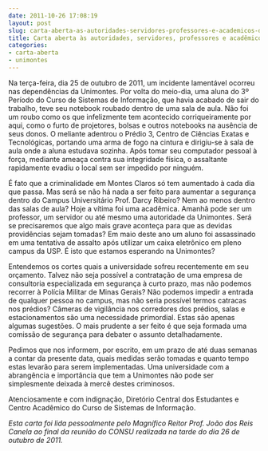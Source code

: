 ```yaml
---
date: 2011-10-26 17:08:19
layout: post
slug: carta-aberta-as-autoridades-servidores-professores-e-academicos-da-unimontes
title: Carta aberta às autoridades, servidores, professores e acadêmicos da Unimontes
categories:
- carta-aberta
- unimontes
---
```


Na terça-feira, dia 25 de outubro de 2011, um incidente lamentável ocorreu nas dependências da Unimontes. Por volta do meio-dia, uma aluna do 3º Período do Curso de Sistemas de Informação, que havia acabado de sair do trabalho, teve seu notebook roubado dentro de uma sala de aula. Não foi um roubo como os que infelizmente tem acontecido corriqueiramente por aqui, como o furto de projetores, bolsas e outros notebooks na ausência de seus donos. O meliante adentrou o Prédio 3, Centro de Ciências Exatas e Tecnológicas, portando uma arma de fogo na cintura e dirigiu-se à sala de aula onde a aluna estudava sozinha. Após tomar seu computador pessoal à força, mediante ameaça contra sua integridade física, o assaltante rapidamente evadiu o local sem ser impedido por ninguém.

É fato que a criminalidade em Montes Claros só tem aumentado à cada dia que passa. Mas será se não há nada a ser feito para aumentar a segurança dentro do Campus Universitário Prof. Darcy Ribeiro? Nem ao menos dentro das salas de aula? Hoje a vítima foi uma acadêmica. Amanhã pode ser um professor, um servidor ou até mesmo uma autoridade da Unimontes. Será se precisaremos que algo mais grave aconteça para que as devidas providências sejam tomadas? Em maio deste ano um aluno foi assassinado em uma tentativa de assalto após utilizar um caixa eletrônico em pleno campus da USP. É isto que estamos esperando na Unimontes?

Entendemos os cortes quais a universidade sofreu recentemente em seu orçamento. Talvez não seja possível a contratação de uma empresa de consultoria especializada em segurança à curto prazo, mas não podemos recorrer à Polícia Militar de Minas Gerais? Não podemos impedir a entrada de qualquer pessoa no campus, mas não seria possível termos catracas nos prédios? Câmeras de vigilância nos corredores dos prédios, salas e estacionamentos são uma necessidade primordial. Estas são apenas algumas sugestões. O mais prudente a ser feito é que seja formada uma comissão de segurança para debater o assunto detalhadamente.

Pedimos que nos informem, por escrito, em um prazo de até duas semanas a contar da presente data, quais medidas serão tomadas e quanto tempo estas levarão para serem implementadas. Uma universidade com a abrangência e importância que tem a Unimontes não pode ser simplesmente deixada à mercê destes criminosos.

Atenciosamente e com indignação,
Diretório Central dos Estudantes e Centro Acadêmico do Curso de Sistemas de Informação.

_Esta carta foi lida pessoalmente pelo Magnífico Reitor Prof. João dos Reis Canela ao final da reunião do CONSU realizada na tarde do dia 26 de outubro de 2011._

